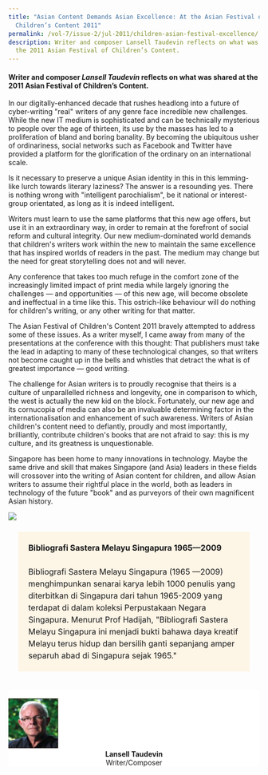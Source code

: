 ```yaml
---
title: "Asian Content Demands Asian Excellence: At the Asian Festival of
  Children’s Content 2011"
permalink: /vol-7/issue-2/jul-2011/children-asian-festival-excellence/
description: Writer and composer Lansell Taudevin reflects on what was shared at
  the 2011 Asian Festival of Children’s Content.
---
```

#### Writer and composer _Lansell Taudevin_ reflects on what was shared at the 2011 Asian Festival of Children’s Content.

In our digitally-enhanced decade that rushes headlong into a future of cyber-writing "real" writers of any genre face incredible new challenges. While the new IT medium is sophisticated and can be technically mysterious to people over the age of thirteen, its use by the masses has led to a proliferation of bland and boring banality. By becoming the ubiquitous usher of ordinariness, social networks such as Facebook and Twitter have provided a platform for the glorification of the ordinary on an international scale.

Is it necessary to preserve a unique Asian identity in this in this lemming-like lurch towards literary laziness? The answer is a resounding yes. There is nothing wrong with "intelligent parochialism", be it national or interest-group orientated, as long as it is indeed intelligent.

Writers must learn to use the same platforms that this new age offers, but use it in an extraordinary way, in order to remain at the forefront of social reform and cultural integrity. Our new medium-dominated world demands that children's writers work within the new to maintain the same excellence that has inspired worlds of readers in the past. The medium may change but the need for great storytelling does not and will never.

Any conference that takes too much refuge in the comfort zone of the increasingly limited impact of print media while largely ignoring the challenges — and opportunities — of this new age, will become obsolete and ineffectual in a time like this. This ostrich-like behaviour will do nothing for children's writing, or any other writing for that matter.

The Asian Festival of Children's Content 2011 bravely attempted to address some of these issues. As a writer myself, I came away from many of the presentations at the conference with this thought: That publishers must take the lead in adapting to many of these technological changes, so that writers not become caught up in the bells and whistles that detract the what is of greatest importance — good writing.

The challenge for Asian writers is to proudly recognise that theirs is a culture of unparallelled richness and longevity, one in comparison to which, the west is actually the new kid on the block. Fortunately, our new age and its cornucopia of media can also be an invaluable determining factor in the internationalisation and enhancement of such awareness. Writers of Asian children's content need to defiantly, proudly and most importantly, brilliantly, contribute children's books that are not afraid to say: this is my culture, and its greatness is unquestionable.

Singapore has been home to many innovations in technology. Maybe the same drive and skill that makes Singapore (and Asia) leaders in these fields will crossover into the writing of Asian content for children, and allow Asian writers to assume their rightful place in the world, both as leaders in technology of the future "book" and as purveyors of their own magnificent Asian history.

<img style="width:50%;" src="/images/Vol%207%20Issue%202/AsianContent/AD_v9.jpg">
 <div style="background-color: white;"></div>

<span style="background-colour: #fdf5e6; padding: 20px; margin: 20px; background:#fdf5e6; display:block; font-size:1rem; line-height:1.5rem;"> 
<b>Bibliografi Sastera Melayu Singapura 1965—2009</b><br><br>
Bibliografi Sastera Melayu Singapura (1965 —2009) menghimpunkan senarai karya Iebih 1000 penulis yang diterbitkan di Singapura dari tahun 1965-2009 yang terdapat di dalam koleksi Perpustakaan Negara Singapura. Menurut Prof Hadijah, "Bibliografi Sastera Melayu Singapura ini menjadi bukti bahawa daya kreatif Melayu terus hidup dan bersilih ganti sepanjang amper separuh abad di Singapura sejak 1965."</span>



<br>
<div style="background-color: white;">
<br/>
<img src="/images/Authors/Lansell.jpg" style="width: 100px; height: 100px;"/>
<center><b>Lansell Taudevin</b><br> Writer/Composer</center></div>
